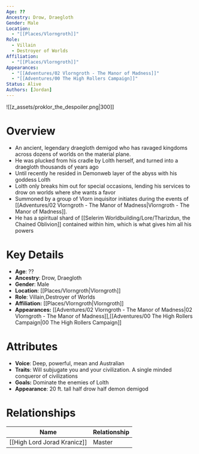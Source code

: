 ```yaml
---
Age: ??
Ancestry: Drow, Draegloth
Gender: Male
Location:
  - "[[Places/Vlorngroth]]"
Role:
  - Villain
  - Destroyer of Worlds
Affiliation:
  - "[[Places/Vlorngroth]]"
Appearances:
  - "[[Adventures/02 Vlorngroth - The Manor of Madness]]"
  - "[[Adventures/00 The High Rollers Campaign]]"
Status: Alive
Authors: [Jordan]
---
```

![[z_assets/proklor_the_despoiler.png|300]]

# Overview
- An ancient, legendary draegloth demigod who has ravaged kingdoms across dozens of worlds on the material plane.
- He was plucked from his cradle by Lolth herself, and turned into a draegloth thousands of years ago
- Until recently he resided in Demonweb layer of the abyss with his goddess Lolth
- Lolth only breaks him out for special occasions, lending his services to drow on worlds where she wants a favor
- Summoned by a group of Vlorn inquisitor initiates during the events of [[Adventures/02 Vlorngroth - The Manor of Madness\|Vlorngroth - The Manor of Madness]].
- He has a spiritual shard of [[Selerim Worldbuilding/Lore/Tharizdun, the Chained Oblivion]] contained within him, which is what gives him all his powers

# Key Details
- **Age**: ??
- **Ancestry**: Drow, Draegloth
- **Gender**: Male
- **Location**: [[Places/Vlorngroth\|Vlorngroth]]
- **Role**: Villain,Destroyer of Worlds
- **Affiliation:** [[Places/Vlorngroth\|Vlorngroth]]
- **Appearances:** [[Adventures/02 Vlorngroth - The Manor of Madness\|02 Vlorngroth - The Manor of Madness]],[[Adventures/00 The High Rollers Campaign\|00 The High Rollers Campaign]]

# Attributes
- **Voice**: Deep, powerful, mean and Australian
- **Traits**: Will subjugate you and your civilization. A single minded conqueror of civilizations
- **Goals:** Dominate the enemies of Lolth
- **Appearance**: 20 ft. tall half drow half demon demigod

# Relationships

| Name                        | Relationship |
| --------------------------- | ------------ |
| [[High Lord Jorad Kranicz]] | Master       |
